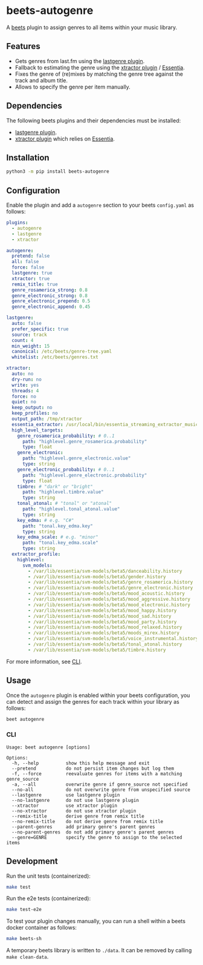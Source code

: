 # beets-autogenre

A [beets](https://github.com/beetbox/beets) plugin to assign genres to all items within your music library.

## Features

* Gets genres from last.fm using the [lastgenre plugin](https://beets.readthedocs.io/en/stable/plugins/lastgenre.html).
* Fallback to estimating the genre using the [xtractor plugin](https://github.com/adamjakab/BeetsPluginXtractor) / [Essentia](https://essentia.upf.edu/).
* Fixes the genre of (re)mixes by matching the genre tree against the track and album title.
* Allows to specify the genre per item manually.

## Dependencies

The following beets plugins and their dependencies must be installed:
* [lastgenre plugin](https://beets.readthedocs.io/en/stable/plugins/lastgenre.html).
* [xtractor plugin](https://github.com/adamjakab/BeetsPluginXtractor) which relies on [Essentia](https://essentia.upf.edu/).

## Installation

```sh
python3 -m pip install beets-autogenre
```

## Configuration

Enable the plugin and add a `autogenre` section to your beets `config.yaml` as follows:
```yaml
plugins:
  - autogenre
  - lastgenre
  - xtractor

autogenre:
  pretend: false
  all: false
  force: false
  lastgenre: true
  xtractor: true
  remix_title: true
  genre_rosamerica_strong: 0.8
  genre_electronic_strong: 0.8
  genre_electronic_prepend: 0.5
  genre_electronic_append: 0.45

lastgenre:
  auto: false
  prefer_specific: true
  source: track
  count: 4
  min_weight: 15
  canonical: /etc/beets/genre-tree.yaml
  whitelist: /etc/beets/genres.txt

xtractor:
  auto: no
  dry-run: no
  write: yes
  threads: 4
  force: no
  quiet: no
  keep_output: no
  keep_profiles: no
  output_path: /tmp/xtractor
  essentia_extractor: /usr/local/bin/essentia_streaming_extractor_music
  high_level_targets:
    genre_rosamerica_probability: # 0..1
      path: "highlevel.genre_rosamerica.probability"
      type: float
    genre_electronic:
      path: "highlevel.genre_electronic.value"
      type: string
    genre_electronic_probability: # 0..1
      path: "highlevel.genre_electronic.probability"
      type: float
    timbre: # "dark" or "bright"
      path: "highlevel.timbre.value"
      type: string
    tonal_atonal: # "tonal" or "atonal"
      path: "highlevel.tonal_atonal.value"
      type: string
    key_edma: # e.g. "C#"
      path: "tonal.key_edma.key"
      type: string
    key_edma_scale: # e.g. "minor"
      path: "tonal.key_edma.scale"
      type: string
  extractor_profile:
    highlevel:
      svm_models:
        - /var/lib/essentia/svm-models/beta5/danceability.history
        - /var/lib/essentia/svm-models/beta5/gender.history
        - /var/lib/essentia/svm-models/beta5/genre_rosamerica.history
        - /var/lib/essentia/svm-models/beta5/genre_electronic.history
        - /var/lib/essentia/svm-models/beta5/mood_acoustic.history
        - /var/lib/essentia/svm-models/beta5/mood_aggressive.history
        - /var/lib/essentia/svm-models/beta5/mood_electronic.history
        - /var/lib/essentia/svm-models/beta5/mood_happy.history
        - /var/lib/essentia/svm-models/beta5/mood_sad.history
        - /var/lib/essentia/svm-models/beta5/mood_party.history
        - /var/lib/essentia/svm-models/beta5/mood_relaxed.history
        - /var/lib/essentia/svm-models/beta5/moods_mirex.history
        - /var/lib/essentia/svm-models/beta5/voice_instrumental.history
        - /var/lib/essentia/svm-models/beta5/tonal_atonal.history
        - /var/lib/essentia/svm-models/beta5/timbre.history
```

For more information, see [CLI](#cli).

## Usage

Once the `autogenre` plugin is enabled within your beets configuration, you can detect and assign the genres for each track within your library as follows:
```sh
beet autogenre
```

### CLI

```
Usage: beet autogenre [options]

Options:
  -h, --help          show this help message and exit
  --pretend           do not persist item changes but log them
  -f, --force         reevaluate genres for items with a matching genre_source
  -a, --all           overwrite genre if genre_source not specified
  --no-all            do not overwrite genre from unspecified source
  --lastgenre         use lastgenre plugin
  --no-lastgenre      do not use lastgenre plugin
  --xtractor          use xtractor plugin
  --no-xtractor       do not use xtractor plugin
  --remix-title       derive genre from remix title
  --no-remix-title    do not derive genre from remix title
  --parent-genres     add primary genre's parent genres
  --no-parent-genres  do not add primary genre's parent genres
  --genre=GENRE       specify the genre to assign to the selected items
```

## Development

Run the unit tests (containerized):
```sh
make test
```

Run the e2e tests (containerized):
```sh
make test-e2e
```

To test your plugin changes manually, you can run a shell within a beets docker container as follows:
```sh
make beets-sh
```

A temporary beets library is written to `./data`.
It can be removed by calling `make clean-data`.
